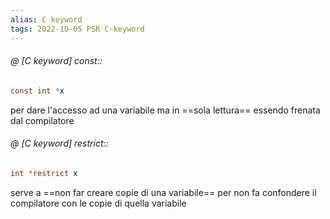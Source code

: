 ```yaml
---
alias: C keyword
tags: 2022-10-05 PSR C-keyword
---
```


###### @ [C keyword] const::
```c
const int *x
```
per dare l'accesso ad una variabile ma in ==sola lettura== essendo frenata dal compilatore
<!--ID: 1671879707797-->



###### @ [C keyword] restrict::
```c
int *restrict x
```
serve a ==non far creare copie di una variabile== per non fa confondere il compilatore con le copie di quella variabile
<!--ID: 1671879791166-->
